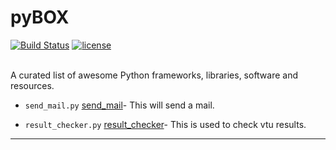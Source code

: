 # pyBOX
[![Build
Status](https://travis-ci.org/virtualvector/pyBOX.svg?branch=master)](https://travis-ci.org/virtualvector/pyBOX)
[![license](https://img.shields.io/github/license/mashape/apistatus.svg)](https://github.com/virtualvector/pyBOX/blob/master/LICENSE)
 
</br>A curated list of awesome Python frameworks, libraries, software and resources.

- `send_mail.py` [send_mail](https://github.com/virtualvector/pyBOX/blob/master/general/send_mail.py)- This will send a mail.

- `result_checker.py` [result_checker](https://github.com/virtualvector/pyBOX/blob/master/general/resutl_checker.py)- This is used to check vtu results.



- - -


